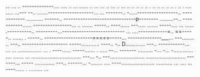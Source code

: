 ... ... .. -------------.... .... .. ... ...... .. ... ... .. ... .. ... .. .. .. .. .. . .. .. .. .. .. . .. . .... 
..... ...---
--.. .......-------------------... 
... -------.. -.....-----------------.. ------------
........... ------.. ------------------------------p--------
.........--.. -----------...... ----------------... 
.. ....... -----.. ----...... 
---..... ....... -----.... ... ...... .----------.. ---------...--------------------------
... ....------------=.. ==-----.. ....... . -----.. --------------------=====-----... 
--------------___... ---........ .. ---.. -------------------
-----............  ----.. -.. D............. ---.. -----------... 
... ... ................ ... . ----...... -----....... . ..... --... -------
.......... -... -... -............. .... ....... ... 
................................. ---... -.. 
---....................... .......................... -------... -----
............. ---.. ------... -........ 
.... ----...................... 
........... 
... ....    ... ----...... . 
......... 
... 
